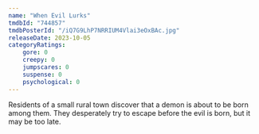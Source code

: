 ```yaml
---
name: "When Evil Lurks"
tmdbId: "744857"
tmdbPosterId: "/iQ7G9LhP7NRRIUM4Vlai3eOxBAc.jpg"
releaseDate: 2023-10-05
categoryRatings:
    gore: 0
    creepy: 0
    jumpscares: 0
    suspense: 0
    psychological: 0
---
```

Residents of a small rural town discover that a demon is about to be born among them. They desperately try to escape before the evil is born, but it may be too late.
